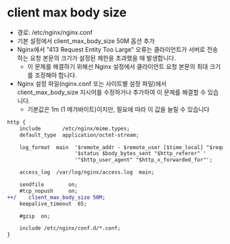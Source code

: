 # client max body size
* 경로: /etc/nginx/nginx.conf
* 기본 설정에서 client_max_body_size 50M 옵션 추가
* Nginx에서 "413 Request Entity Too Large" 오류는 클라이언트가 서버로 전송하는 요청 본문의 크기가 설정된 제한을 초과했을 때 발생합니다. 
    * 이 문제를 해결하기 위해선 Nginx 설정에서 클라이언트 요청 본문의 최대 크기를 조정해야 합니다.
* Nginx 설정 파일(nginx.conf 또는 사이트별 설정 파일)에서 client_max_body_size 지시어를 수정하거나 추가하여 이 문제를 해결할 수 있습니다. 
    * 기본값은 1m (1 메가바이트)이지만, 필요에 따라 이 값을 늘릴 수 있습니다 

```diff
http {
    include       /etc/nginx/mime.types;
    default_type  application/octet-stream;

    log_format  main  '$remote_addr - $remote_user [$time_local] "$request" '
                      '$status $body_bytes_sent "$http_referer" '
                      '"$http_user_agent" "$http_x_forwarded_for"';

    access_log  /var/log/nginx/access.log  main;

    sendfile        on;
    #tcp_nopush     on;
++/    client_max_body_size 50M;
    keepalive_timeout  65;

    #gzip  on;

    include /etc/nginx/conf.d/*.conf;
}
```
